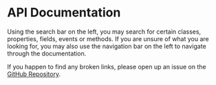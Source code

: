 # API Documentation
Using the search bar on the left, you may search for certain classes, properties, fields, events or methods. If you are unsure of what you are looking for, you may also use the navigation bar on the left to navigate through the documentation.

If you happen to find any broken links, please open up an issue on the [GitHub Repository](https://github.com/OoLunar/WumpWump.Net/issues/new).
